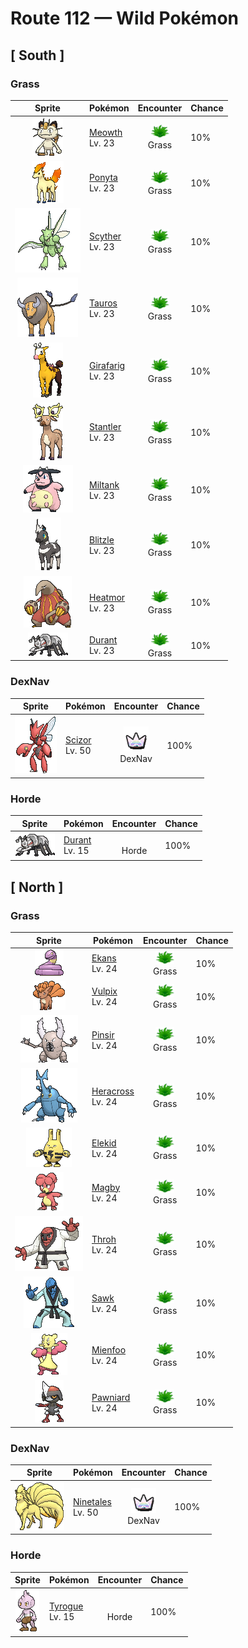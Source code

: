 # Route 112 — Wild Pokémon

## [ South ]

### Grass

| Sprite | Pokémon | Encounter | Chance |
|:------:|---------|:---------:|--------|
| ![Meowth](../../assets/sprites/meowth/front.gif "Meowth: Meowth withdraws its sharp claws into its paws to slinkily sneak about without making any incriminating footsteps. For some reason, this Pokémon loves shiny coins that glitter with light.") | [Meowth](../../pokemon/meowth.md/)<br>Lv. 23 | ![Grass](../../assets/encounter_types/grass.png "Grass")<br>Grass | 10% |
| ![Ponyta](../../assets/sprites/ponyta/front.gif "Ponyta: Ponyta is very weak at birth. It can barely stand up. This Pokémon becomes stronger by stumbling and falling to keep up with its parent.") | [Ponyta](../../pokemon/ponyta.md/)<br>Lv. 23 | ![Grass](../../assets/encounter_types/grass.png "Grass")<br>Grass | 10% |
| ![Scyther](../../assets/sprites/scyther/front.gif "Scyther: Scyther is blindingly fast. Its blazing speed enhances the effectiveness of the twin scythes on its forearms. This Pokémon’s scythes are so effective, they can slice through thick logs in one wicked stroke.") | [Scyther](../../pokemon/scyther.md/)<br>Lv. 23 | ![Grass](../../assets/encounter_types/grass.png "Grass")<br>Grass | 10% |
| ![Tauros](../../assets/sprites/tauros/front.gif "Tauros: This Pokémon is not satisfied unless it is rampaging at all times. If there is no opponent for Tauros to battle, it will charge at thick trees and knock them down to calm itself.") | [Tauros](../../pokemon/tauros.md/)<br>Lv. 23 | ![Grass](../../assets/encounter_types/grass.png "Grass")<br>Grass | 10% |
| ![Girafarig](../../assets/sprites/girafarig/front.gif "Girafarig: Girafarig’s rear head contains a tiny brain that is too small for thinking. However, the rear head doesn’t need to sleep, so it can keep watch over its surroundings 24 hours a day.") | [Girafarig](../../pokemon/girafarig.md/)<br>Lv. 23 | ![Grass](../../assets/encounter_types/grass.png "Grass")<br>Grass | 10% |
| ![Stantler](../../assets/sprites/stantler/front.gif "Stantler: Stantler’s magnificent antlers were traded at high prices as works of art. As a result, this Pokémon was hunted close to extinction by those who were after the priceless antlers.") | [Stantler](../../pokemon/stantler.md/)<br>Lv. 23 | ![Grass](../../assets/encounter_types/grass.png "Grass")<br>Grass | 10% |
| ![Miltank](../../assets/sprites/miltank/front.gif "Miltank: Miltank gives over five gallons of milk on a daily basis. Its sweet milk is enjoyed by children and grown-ups alike. People who can’t drink milk turn it into yogurt and eat it instead.") | [Miltank](../../pokemon/miltank.md/)<br>Lv. 23 | ![Grass](../../assets/encounter_types/grass.png "Grass")<br>Grass | 10% |
| ![Blitzle](../../assets/sprites/blitzle/front.gif "Blitzle: Its mane shines when it discharges electricity. They use the frequency and rhythm of these flashes to communicate.") | [Blitzle](../../pokemon/blitzle.md/)<br>Lv. 23 | ![Grass](../../assets/encounter_types/grass.png "Grass")<br>Grass | 10% |
| ![Heatmor](../../assets/sprites/heatmor/front.gif "Heatmor: It draws in air through its tail, transforms it into fire, and uses it like a tongue. It melts Durant and eats them.") | [Heatmor](../../pokemon/heatmor.md/)<br>Lv. 23 | ![Grass](../../assets/encounter_types/grass.png "Grass")<br>Grass | 10% |
| ![Durant](../../assets/sprites/durant/front.gif "Durant: They attack in groups, covering themselves in steel armor to protect themselves from Heatmor.") | [Durant](../../pokemon/durant.md/)<br>Lv. 23 | ![Grass](../../assets/encounter_types/grass.png "Grass")<br>Grass | 10% |

### DexNav

| Sprite | Pokémon | Encounter | Chance |
|:------:|---------|:---------:|--------|
| ![Scizor](../../assets/sprites/scizor/front.gif "Scizor: Scizor has a body with the hardness of steel. It is not easily fazed by ordinary sorts of attacks. This Pokémon flaps its wings to regulate its body temperature.") | [Scizor](../../pokemon/scizor.md/)<br>Lv. 50 | ![DexNav](../../assets/encounter_types/dexnav.png "DexNav")<br>DexNav | 100% |

### Horde

| Sprite | Pokémon | Encounter | Chance |
|:------:|---------|:---------:|--------|
| ![Durant](../../assets/sprites/durant/front.gif "Durant: They attack in groups, covering themselves in steel armor to protect themselves from Heatmor.") | [Durant](../../pokemon/durant.md/)<br>Lv. 15 | ![Horde](../../assets/encounter_types/horde.png "Horde")<br>Horde | 100% |

## [ North ]

### Grass

| Sprite | Pokémon | Encounter | Chance |
|:------:|---------|:---------:|--------|
| ![Ekans](../../assets/sprites/ekans/front.gif "Ekans: Ekans curls itself up in a spiral while it rests. Assuming this position allows it to quickly respond to a threat from any direction with a glare from its upraised head.") | [Ekans](../../pokemon/ekans.md/)<br>Lv. 24 | ![Grass](../../assets/encounter_types/grass.png "Grass")<br>Grass | 10% |
| ![Vulpix](../../assets/sprites/vulpix/front.gif "Vulpix: Inside Vulpix’s body burns a flame that never goes out. During the daytime, when the temperatures rise, this Pokémon releases flames from its mouth to prevent its body from growing too hot.") | [Vulpix](../../pokemon/vulpix.md/)<br>Lv. 24 | ![Grass](../../assets/encounter_types/grass.png "Grass")<br>Grass | 10% |
| ![Pinsir](../../assets/sprites/pinsir/front.gif "Pinsir: Pinsir has a pair of massive horns. Protruding from the surface of these horns are thorns. These thorns are driven deeply into the foe’s body when the pincer closes, making it tough for the foe to escape.") | [Pinsir](../../pokemon/pinsir.md/)<br>Lv. 24 | ![Grass](../../assets/encounter_types/grass.png "Grass")<br>Grass | 10% |
| ![Heracross](../../assets/sprites/heracross/front.gif "Heracross: Heracross has sharp claws on its feet. These are planted firmly into the ground or the bark of a tree, giving the Pokémon a secure and solid footing to forcefully fling away foes with its proud horn.") | [Heracross](../../pokemon/heracross.md/)<br>Lv. 24 | ![Grass](../../assets/encounter_types/grass.png "Grass")<br>Grass | 10% |
| ![Elekid](../../assets/sprites/elekid/front.gif "Elekid: Elekid stores electricity in its body. If it touches metal and accidentally discharges all its built-up electricity, this Pokémon begins swinging its arms in circles to recharge itself.") | [Elekid](../../pokemon/elekid.md/)<br>Lv. 24 | ![Grass](../../assets/encounter_types/grass.png "Grass")<br>Grass | 10% |
| ![Magby](../../assets/sprites/magby/front.gif "Magby: Magby’s state of health is determined by observing the fire it breathes. If the Pokémon is spouting yellow flames from its mouth, it is in good health. When it is fatigued, black smoke will be mixed in with the flames.") | [Magby](../../pokemon/magby.md/)<br>Lv. 24 | ![Grass](../../assets/encounter_types/grass.png "Grass")<br>Grass | 10% |
| ![Throh](../../assets/sprites/throh/front.gif "Throh: When it encounters a foe bigger than itself, it wants to throw it. It changes belts as it gets stronger.") | [Throh](../../pokemon/throh.md/)<br>Lv. 24 | ![Grass](../../assets/encounter_types/grass.png "Grass")<br>Grass | 10% |
| ![Sawk](../../assets/sprites/sawk/front.gif "Sawk: Tying their belts gets them pumped and makes their punches more destructive. Disturbing their training angers them.") | [Sawk](../../pokemon/sawk.md/)<br>Lv. 24 | ![Grass](../../assets/encounter_types/grass.png "Grass")<br>Grass | 10% |
| ![Mienfoo](../../assets/sprites/mienfoo/front.gif "Mienfoo: In fights, they dominate with onslaughts of flowing, continuous attacks. With their sharp claws, they cut enemies.") | [Mienfoo](../../pokemon/mienfoo.md/)<br>Lv. 24 | ![Grass](../../assets/encounter_types/grass.png "Grass")<br>Grass | 10% |
| ![Pawniard](../../assets/sprites/pawniard/front.gif "Pawniard: Ignoring their injuries, groups attack by sinking the blades that cover their bodies into their prey.") | [Pawniard](../../pokemon/pawniard.md/)<br>Lv. 24 | ![Grass](../../assets/encounter_types/grass.png "Grass")<br>Grass | 10% |

### DexNav

| Sprite | Pokémon | Encounter | Chance |
|:------:|---------|:---------:|--------|
| ![Ninetales](../../assets/sprites/ninetales/front.gif "Ninetales: Legend has it that Ninetales came into being when nine wizards possessing sacred powers merged into one. This Pokémon is highly intelligent—it can understand human speech.") | [Ninetales](../../pokemon/ninetales.md/)<br>Lv. 50 | ![DexNav](../../assets/encounter_types/dexnav.png "DexNav")<br>DexNav | 100% |

### Horde

| Sprite | Pokémon | Encounter | Chance |
|:------:|---------|:---------:|--------|
| ![Tyrogue](../../assets/sprites/tyrogue/front.gif "Tyrogue: Tyrogue becomes stressed out if it does not get to train every day. When raising this Pokémon, the Trainer must establish and uphold various training methods.") | [Tyrogue](../../pokemon/tyrogue.md/)<br>Lv. 15 | ![Horde](../../assets/encounter_types/horde.png "Horde")<br>Horde | 100% |

